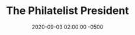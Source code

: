 ---
_schema: default
title: The Philatelist President
link: https://www.geocaching.com/geocache/GC8YF2P
owner: John Scott
date: 2020-09-03 02:00:00 -0500
log_type: Note
display_coords: N 41° 26.666' W 074° 28.666'
latitude: '41.444433'
longitude: '-74.477766'
first_stage: false
bogus: true
zhanna_log: >-
  Rich in NEPA and I began working on this puzzle with a clear idea of what we
  needed to do, but it ended up taking much longer than we expected. We had to
  use a lot of trial and error because there were quite a few possibilities for
  one part of the puzzle. After exhausting those possibilities, we were at a
  loss until we happened to stumble upon another source that gave us one more
  option to try, and that one worked\! Thanks for a fun challenge\!
rich_log:
post_id: 12605
geocache_id: 537
---